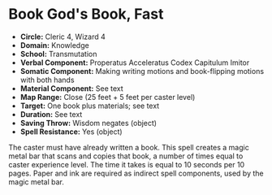 # Book God's Book, Fast

- **Circle:** Cleric 4, Wizard 4
- **Domain:** Knowledge
- **School:** Transmutation
- **Verbal Component:** Properatus Acceleratus Codex Capitulum Imitor
- **Somatic Component:** Making writing motions and book-flipping motions with both hands
- **Material Component:** See text
- **Map Range:** Close (25 feet + 5 feet per caster level)
- **Target:** One book plus materials; see text
- **Duration:** See text
- **Saving Throw:** Wisdom negates (object)
- **Spell Resistance:** Yes (object)

The caster must have already written a book. This spell creates a magic metal bar that scans and copies that book, a number of times equal to caster experience level. The time it takes is equal to 10 seconds per 10 pages. Paper and ink are required as indirect spell components, used by the magic metal bar.
